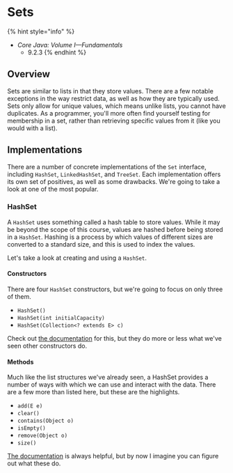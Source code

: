 # Sets

{% hint style="info" %}
* _Core Java: Volume I—Fundamentals_
  * 9.2.3
{% endhint %}

## Overview

Sets are similar to lists in that they store values. There are a few notable exceptions in the way restrict data, as well as how they are typically used. Sets only allow for unique values, which means unlike lists, you cannot have duplicates. As a programmer, you'll more often find yourself testing for membership in a set, rather than retrieving specific values from it \(like you would with a list\).

## Implementations

There are a number of concrete implementations of the `Set` interface, including `HashSet`, `LinkedHashSet`, and `TreeSet`. Each implementation offers its own set of positives, as well as some drawbacks. We're going to take a look at one of the most popular.

### HashSet

A `HashSet` uses something called a hash table to store values. While it may be beyond the scope of this course, values are hashed before being stored in a `HashSet`. Hashing is a process by which values of different sizes are converted to a standard size, and this is used to index the values.

Let's take a look at creating and using a `HashSet`.

#### Constructors

There are four `HashSet` constructors, but we're going to focus on only three of them.

* `HashSet()`
* `HashSet(int initialCapacity)`
* `HashSet(Collection<? extends E> c)`

Check out [the documentation](https://docs.oracle.com/en/java/javase/11/docs/api/java.base/java/util/HashSet.html) for this, but they do more or less what we've seen other constructors do.

#### Methods

Much like the list structures we've already seen, a HashSet provides a number of ways with which we can use and interact with the data. There are a few more than listed here, but these are the highlights.

* `add(E e)`
* `clear()`
* `contains(Object o)`
* `isEmpty()`
* `remove(Object o)`
* `size()`

[The documentation](https://docs.oracle.com/en/java/javase/11/docs/api/java.base/java/util/HashSet.html) is always helpful, but by now I imagine you can figure out what these do.

